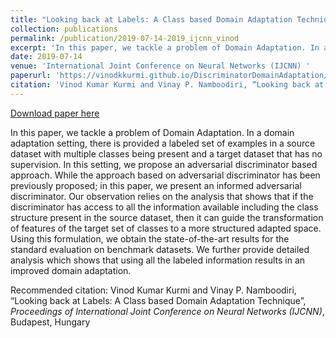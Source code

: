 ```yaml
---
title: "Looking back at Labels: A Class based Domain Adaptation Technique"
collection: publications
permalink: /publication/2019-07-14-2019_ijcnn_vinod
excerpt: 'In this paper, we tackle a problem of Domain Adaptation. In a domain adaptation setting, there is provided a labeled set of examples in a source dataset with multiple classes being present and a target dataset that has no supervision. In this setting, we propose an adversarial discriminator based approach. While the approach based on adversarial discriminator has been previously proposed; in this paper, we present an informed adversarial discriminator. Our observation relies on the analysis that shows that if the discriminator has access to all the information available including the class structure present in the source dataset, then it can guide the transformation of features of the target set of classes to a more structured adapted space. Using this formulation, we obtain the state-of-the-art results for the standard evaluation on benchmark datasets. We further provide detailed analysis which shows that using all the labeled information results in an improved domain adaptation.'
date: 2019-07-14
venue: 'International Joint Conference on Neural Networks (IJCNN) '
paperurl: 'https://vinodkkurmi.github.io/DiscriminatorDomainAdaptation/'
citation: 'Vinod Kumar Kurmi and Vinay P. Namboodiri, “Looking back at Labels: A Class based Domain Adaptation Technique”, <i> Proceedings of International Joint Conference on Neural Networks (IJCNN)</i>, Budapest, Hungary'
---
```


<a href='https://vinodkkurmi.github.io/DiscriminatorDomainAdaptation/'>Download paper here</a>

In this paper, we tackle a problem of Domain Adaptation. In a domain adaptation setting, there is provided a labeled set of examples in a source dataset with multiple classes being present and a target dataset that has no supervision. In this setting, we propose an adversarial discriminator based approach. While the approach based on adversarial discriminator has been previously proposed; in this paper, we present an informed adversarial discriminator. Our observation relies on the analysis that shows that if the discriminator has access to all the information available including the class structure present in the source dataset, then it can guide the transformation of features of the target set of classes to a more structured adapted space. Using this formulation, we obtain the state-of-the-art results for the standard evaluation on benchmark datasets. We further provide detailed analysis which shows that using all the labeled information results in an improved domain adaptation.

Recommended citation: Vinod Kumar Kurmi and Vinay P. Namboodiri, “Looking back at Labels: A Class based Domain Adaptation Technique”, <i> Proceedings of International Joint Conference on Neural Networks (IJCNN)</i>, Budapest, Hungary